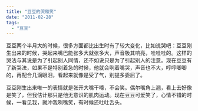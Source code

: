 ```yaml
---
title: "豆豆的哭和笑"
date: "2011-02-28"
tags: 
  - "豆豆"
---
```


豆豆两个半月大的时候，很多方面都比出生时有了较大变化，比如说哭吧：豆豆刚生出来的时候，哭起来嘴巴能张多大就张多大，声音极其响亮，哇哇哇的。这样的哭法与其说是为了引起别人同情，还不如说只是为了引起别人的注意。现在豆豆有了新哭法，如果不是特别着急的时候，他就会咧着嘴哭，声音也不大，哼哼唧唧的，再配合几滴眼泪，看起来就像是受了气，别提多委屈了。

豆豆刚生出来唯一的表情就是张开大嘴干嚎，不会笑。偶尔嘴角上翘，看上去好像是笑了，但我估计那只是他无意识的肌肉运动。现在豆豆可爱笑了，心情不错的时候，一看见我，就冲我咧嘴笑，有时候还吐吐舌头。
